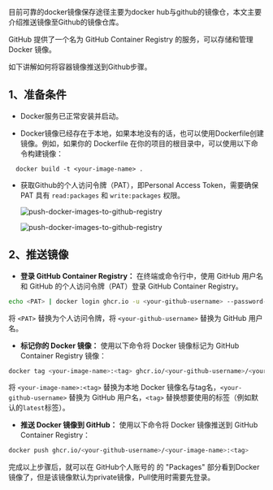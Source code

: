 目前可靠的docker镜像保存途径主要为docker hub与github的镜像仓，本文主要介绍推送镜像至Github的镜像仓库。

GitHub 提供了一个名为 GitHub Container Registry 的服务，可以存储和管理 Docker 镜像。

如下讲解如何将容器镜像推送到Github步骤。



## 1、准备条件

- Docker服务已正常安装并启动。

- Docker镜像已经存在于本地，如果本地没有的话，也可以使用Dockerfile创建镜像。例如，如果你的 Dockerfile 在你的项目的根目录中，可以使用以下命令构建镜像：

```shell
  docker build -t <your-image-name> .
```

- 获取Github的个人访问令牌（PAT），即Personal Access Token，需要确保 PAT 具有 `read:packages` 和 `write:packages` 权限。

  ![push-docker-images-to-github-registry](/images/posts/PAT-1.png)

  ![push-docker-images-to-github-registry](/images/posts/PAT-2.png)

## 2、推送镜像

- **登录 GitHub Container Registry：** 在终端或命令行中，使用 GitHub 用户名和 GitHub 的个人访问令牌（PAT）登录 GitHub Container Registry。

```bash
echo <PAT> | docker login ghcr.io -u <your-github-username> --password-stdin
```

将 `<PAT>` 替换为个人访问令牌，将 `<your-github-username>` 替换为 GitHub 用户名。

- **标记你的 Docker 镜像：** 使用以下命令将 Docker 镜像标记为 GitHub Container Registry 镜像：

```bash
docker tag <your-image-name>:<tag> ghcr.io/<your-github-username>/<your-image-name>:<tag>
```

将 `<your-image-name>:<tag>` 替换为本地 Docker 镜像名与tag名，`<your-github-username>` 替换为 GitHub 用户名，`<tag>` 替换想要使用的标签（例如默认的`latest`标签）。

- **推送 Docker 镜像到 GitHub：** 使用以下命令将 Docker 镜像推送到 GitHub Container Registry：

```bash
docker push ghcr.io/<your-github-username>/<your-image-name>:<tag>
```

完成以上步骤后，就可以在 GitHub个人账号的 的 "Packages" 部分看到Docker 镜像了，但是该镜像默认为private镜像，Pull使用时需要先登录。

